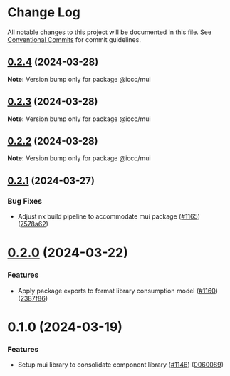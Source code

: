 # Change Log

All notable changes to this project will be documented in this file.
See [Conventional Commits](https://conventionalcommits.org) for commit guidelines.

## [0.2.4](https://git.autodesk.com/dpe/iccc/compare/@iccc/mui@0.2.3...@iccc/mui@0.2.4) (2024-03-28)

**Note:** Version bump only for package @iccc/mui





## [0.2.3](https://git.autodesk.com/dpe/iccc/compare/@iccc/mui@0.2.2...@iccc/mui@0.2.3) (2024-03-28)

**Note:** Version bump only for package @iccc/mui





## [0.2.2](https://git.autodesk.com/dpe/iccc/compare/@iccc/mui@0.2.1...@iccc/mui@0.2.2) (2024-03-28)

**Note:** Version bump only for package @iccc/mui





## [0.2.1](https://git.autodesk.com/dpe/iccc/compare/@iccc/mui@0.2.0...@iccc/mui@0.2.1) (2024-03-27)


### Bug Fixes

* Adjust nx build pipeline to accommodate mui package ([#1165](https://git.autodesk.com/dpe/iccc/issues/1165)) ([7578a62](https://git.autodesk.com/dpe/iccc/commits/7578a62059be87fb3db5e62dd222515db1512062))





# [0.2.0](https://git.autodesk.com/dpe/iccc/compare/@iccc/mui@0.1.0...@iccc/mui@0.2.0) (2024-03-22)


### Features

* Apply package exports to format library consumption model ([#1160](https://git.autodesk.com/dpe/iccc/issues/1160)) ([2387f86](https://git.autodesk.com/dpe/iccc/commits/2387f86b9410a503b3594c582e7b714c442d8596))





# 0.1.0 (2024-03-19)


### Features

* Setup mui library to consolidate component library ([#1146](https://git.autodesk.com/dpe/iccc/issues/1146)) ([0060089](https://git.autodesk.com/dpe/iccc/commits/0060089679d447d4fe8e5bd07999189a4ecbf679))
